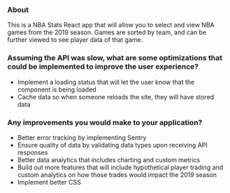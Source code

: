 

### About

This is a NBA Stats React app that will allow you to select and view NBA games from the 2019 season. Games are sorted by team, and can be further viewed to see player data of that game.


### Assuming the API was slow, what are some optimizations that could be implemented to improve the user experience?

* Implement a loading status that will let the user know that the component is being loaded
* Cache data so when someone reloads the site, they will have stored data

### Any improvements you would make to your application?

* Better error tracking by implementing Sentry
* Ensure quality of data by validating data types upon receiving API responses
* Better data analytics that includes charting and custom metrics
* Build out more features that will include hypothetical player trading and custom analytics on how those trades would impact the 2019 season
* Implement better CSS
